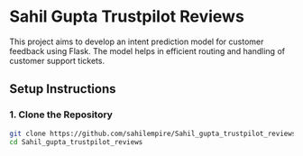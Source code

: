 # Sahil Gupta Trustpilot Reviews

This project aims to develop an intent prediction model for customer feedback using Flask. The model helps in efficient routing and handling of customer support tickets.

## Setup Instructions

### 1. Clone the Repository
```bash
git clone https://github.com/sahilempire/Sahil_gupta_trustpilot_reviews.git
cd Sahil_gupta_trustpilot_reviews
